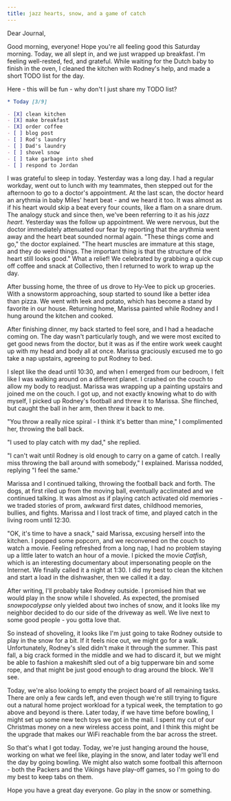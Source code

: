 ```yaml
---
title: jazz hearts, snow, and a game of catch
---
```


Dear Journal,

Good morning, everyone! Hope you're all feeling good this Saturday
morning. Today, we all slept in, and we just wrapped up breakfast. I'm
feeling well-rested, fed, and grateful. While waiting for the Dutch baby
to finish in the oven, I cleaned the kitchen with Rodney's help, and
made a short TODO list for the day.

Here - this will be fun - why don't I just share my TODO list?

```org
* Today [3/9]

- [X] clean kitchen
- [X] make breakfast
- [X] order coffee
- [ ] blog post
- [ ] Rod's laundry
- [ ] Dad's laundry
- [ ] shovel snow
- [ ] take garbage into shed
- [ ] respond to Jordan
```

I was grateful to sleep in today. Yesterday was a long day. I had a
regular workday, went out to lunch with my teammates, then stepped out
for the afternoon to go to a doctor's appointment. At the last scan, the
doctor heard an arythmia in baby Miles' heart beat - and we heard it
too. It was almost as if his heart would skip a beat every four counts,
like a flam on a snare drum. The analogy stuck and since then, we've
been referring to it as his *jazz heart*. Yesterday was the follow up
appointment. We were nervous, but the doctor immediately attenuated our
fear by reporting that the arythmia went away and the heart beat sounded
normal again. "These things come and go," the doctor explained. "The
heart muscles are immature at this stage, and they do weird things. The
important thing is that the structure of the heart still looks good."
What a relief! We celebrated by grabbing a quick cup off coffee and
snack at Collectivo, then I returned to work to wrap up the day.

After bussing home, the three of us drove to Hy-Vee to pick up
groceries. With a snowstorm approaching, soup started to sound like a
better idea than pizza. We went with leek and potato, which has become a
stand by favorite in our house. Returning home, Marissa painted while
Rodney and I hung around the kitchen and cooked.

After finishing dinner, my back started to feel sore, and I had a
headache coming on. The day wasn't particularly tough, and we were most
excited to get good news from the doctor, but it was as if the entire
work week caught up with my head and body all at once. Marissa
graciously excused me to go take a nap upstairs, agreeing to put Rodney
to bed.

I slept like the dead until 10:30, and when I emerged from our bedroom,
I felt like I was walking around on a different planet. I crashed on the
couch to allow my body to readjust. Marissa was wrapping up a painting
upstairs and joined me on the couch. I got up, and not exactly knowing
what to do with myself, I picked up Rodney's football and threw it to
Marissa. She flinched, but caught the ball in her arm, then threw it
back to me.

"You throw a really nice spiral - I think it's better than mine," I
complimented her, throwing the ball back.

"I used to play catch with my dad," she replied.

"I can't wait until Rodney is old enough to carry on a game of catch. I
really miss throwing the ball around with somebody," I explained.
Marissa nodded, replying "I feel the same."

Marissa and I continued talking, throwing the football back and forth.
The dogs, at first riled up from the moving ball, eventually acclimated
and we continued talking. It was almost as if playing catch activated
old memories - we traded stories of prom, awkward first dates, childhood
memories, bullies, and fights. Marissa and I lost track of time, and
played catch in the living room until 12:30.

"OK, it's time to have a snack," said Marissa, excusing herself into the
kitchen. I popped some popcorn, and we reconvened on the couch to watch
a movie. Feeling refreshed from a long nap, I had no problem staying up
a little later to watch an hour of a movie. I picked the movie
*Catfish*, which is an interesting documentary about impersonating
people on the Internet. We finally called it a night at 1:30. I did my
best to clean the kitchen and start a load in the dishwasher, then we
called it a day.

After writing, I'll probably take Rodney outside. I promised him that we
would play in the snow while I shoveled. As expected, the promised
*snowpocalypse* only yielded about two inches of snow, and it looks like
my neighbor decided to do our side of the driveway as well. We live next
to some good people - you gotta love that.

So instead of shoveling, it looks like I'm just going to take Rodney
outside to play in the snow for a bit. If it feels nice out, we might go
for a walk. Unfortunately, Rodney's sled didn't make it through the
summer. This past fall, a big crack formed in the middle and we had to
discard it, but we might be able to fashion a makeshift sled out of a
big tupperware bin and some rope, and that might be just good enough to
drag around the block. We'll see.

Today, we're also looking to empty the project board of all remaining
tasks. There are only a few cards left, and even though we're still
trying to figure out a natural home project workload for a typical week,
the temptation to go above and beyond is there. Later today, if we have
time before bowling, I might set up some new tech toys we got in the
mail. I spent my cut of our Christmas money on a new wireless access
point, and I think this might be the upgrade that makes our WiFi
reachable from the bar across the street.

So that's what I got today. Today, we're just hanging around the house,
working on what we feel like, playing in the snow, and later today we'll
end the day by going bowling. We might also watch some football this
afternoon - both the Packers and the Vikings have play-off games, so I'm
going to do my best to keep tabs on them.

Hope you have a great day everyone. Go play in the snow or something.

